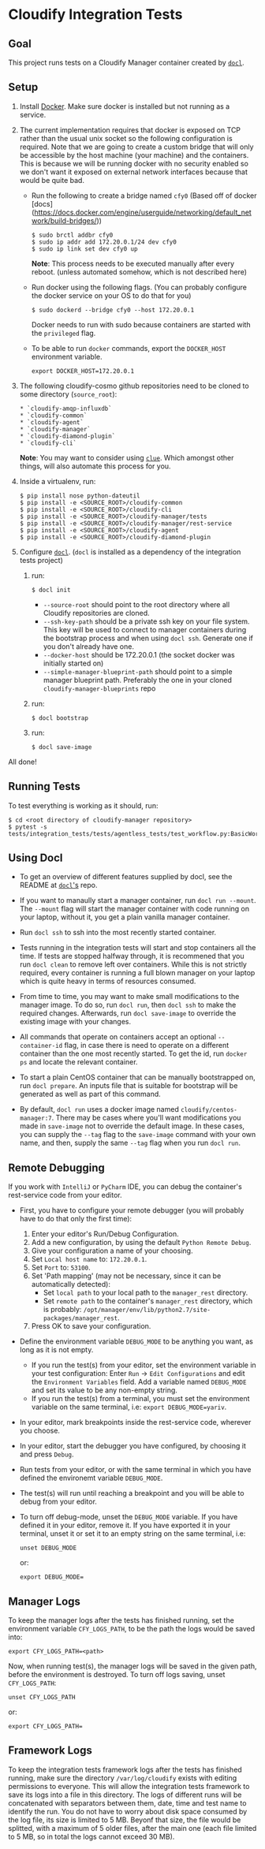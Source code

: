 Cloudify Integration Tests
==========================

## Goal
This project runs tests on a Cloudify Manager container created by [`docl`](https://github.com/cloudify-cosmo/docl).

## Setup
1. Install [Docker](https://docs.docker.com/engine/installation/).
   Make sure docker is installed but not running as a service.

2. The current implementation requires that docker is exposed on TCP rather than
   the usual unix socket so the following configuration is required. Note that
   we are going to create a custom bridge that will only be accessible by the host
   machine (your machine) and the containers. This is because we will be running
   docker with no security enabled so we don't want it exposed on external network
   interfaces because that would be quite bad.
   * Run the following to create a bridge named `cfy0` (Based off of docker [docs] (https://docs.docker.com/engine/userguide/networking/default_network/build-bridges/))

     ```
     $ sudo brctl addbr cfy0
     $ sudo ip addr add 172.20.0.1/24 dev cfy0
     $ sudo ip link set dev cfy0 up
     ```

     **Note**: This process needs to be executed manually after every
     reboot. (unless automated somehow, which is not described here)

   * Run docker using the following flags. (You can probably configure the docker service
     on your OS to do that for you)

      ```
      $ sudo dockerd --bridge cfy0 --host 172.20.0.1
      ```
      Docker needs to run with sudo because containers are started with the `privileged`
      flag.
   * To be able to run `docker` commands, export the `DOCKER_HOST` environment
     variable.

     ```
     export DOCKER_HOST=172.20.0.1
     ```

3. The following cloudify-cosmo github repositories need to be cloned to
   some directory (`source_root`):

       * `cloudify-amqp-influxdb`
       * `cloudify-common`
       * `cloudify-agent`
       * `cloudify-manager`
       * `cloudify-diamond-plugin`
       * `cloudify-cli`

   **Note**: You may want to consider using [`clue`](http://clue.readthedocs.io/en/latest/).
   Which amongst other things, will also automate this process for you.

4. Inside a virtualenv, run:

   ```
   $ pip install nose python-dateutil
   $ pip install -e <SOURCE_ROOT>/cloudify-common
   $ pip install -e <SOURCE_ROOT>/cloudify-cli
   $ pip install -e <SOURCE_ROOT>/cloudify-manager/tests
   $ pip install -e <SOURCE_ROOT>/cloudify-manager/rest-service
   $ pip install -e <SOURCE_ROOT>/cloudify-agent
   $ pip install -e <SOURCE_ROOT>/cloudify-diamond-plugin
   ```

5. Configure [`docl`](https://github.com/cloudify-cosmo/docl). (`docl` is installed
   as a dependency of the integration tests project)
   1. run:

      ```
      $ docl init
      ```
      * `--source-root` should point to the root directory where all Cloudify
        repositories are cloned.
      * `--ssh-key-path` should be a private ssh key on your file system. This
        key will be used to connect to manager containers during the bootstrap
        process and when using `docl ssh`. Generate one if you don't already
        have one.
      * `--docker-host` should be 172.20.0.1 (the socket docker was
        initially started on)
      * `--simple-manager-blueprint-path` should point to a simple manager blueprint
        path. Preferably the one in your cloned `cloudify-manager-blueprints` repo
   2. run:

      ```
      $ docl bootstrap
      ```

   3. run:

      ```
      $ docl save-image
      ```

All done!

## Running Tests

To test everything is working as it should, run:

```
$ cd <root directory of cloudify-manager repository>
$ pytest -s tests/integration_tests/tests/agentless_tests/test_workflow.py:BasicWorkflowsTest.test_execute_operation
```

## Using Docl
* To get an overview of different features supplied by docl, see the README at [`docl`'s](https://github.com/cloudify-cosmo/docl) repo.

* If you want to manaully start a manager container, run `docl run --mount`. The `--mount` flag will start the manager container with code running on your laptop, without it, you get a plain vanilla manager container.

* Run `docl ssh` to ssh into the most recently started container.

* Tests running in the integration tests will start and stop containers all the time. If tests are stopped halfway through, it is recommened that you run `docl clean` to remove left over containers. While this is not strictly required, every container is running a full blown manager on your laptop which is quite heavy in terms of resources consumed.

* From time to time, you may want to make small modifications to the manager image. To do so, run `docl run`, then `docl ssh` to make the required changes. Afterwards, run `docl save-image` to override the existing image with your changes. 

* All commands that operate on containers accept an optional `--container-id` flag, in case there is need to operate on a different container than the one most recently started. To get the id, run `docker ps` and locate the relevant container.

* To start a plain CentOS container that can be manually bootstrapped on, run `docl prepare`. An inputs file that is suitable for bootstrap will be generated as well as part of this command.

* By default, `docl run` uses a docker image named `cloudify/centos-manager:7`. There may be cases where you'll want modifications you made in `save-image` not to override the default image. In these cases, you can supply the `--tag` flag to the `save-image` command with your own name, and then, supply the same `--tag` flag when you run `docl run`.


## Remote Debugging

If you work with `IntelliJ` or `PyCharm` IDE, you can debug the container's rest-service code from your editor.

* First, you have to configure your remote debugger (you will probably have to do that only the first time):
   1. Enter your editor's Run/Debug Configuration.
   2. Add a new configuration, by using the default `Python Remote Debug`.
   3. Give your configuration a name of your choosing.
   4. Set `Local host name` to: `172.20.0.1`.
   5. Set `Port` to: `53100`.
   6. Set 'Path mapping' (may not be necessary, since it can be automatically detected):
      * Set `local path` to your local path to the `manager_rest` directory.
      * Set `remote path` to the container's `manager_rest` directory, which is probably:
      `/opt/manager/env/lib/python2.7/site-packages/manager_rest`.
   7. Press OK to save your configuration.
   
* Define the environment variable `DEBUG_MODE` to be anything you want, as long as it is not empty.
   * If you run the test(s) from your editor, set the environment variable in your test configuration:
   Enter `Run` -> `Edit Configurations` and edit the `Environment Variables` field.  Add a variable named `DEBUG_MODE` and set its value to be any non-empty string.
   * If you run the test(s) from a terminal, you must set the environment variable on the same terminal, i.e: `export DEBUG_MODE=yariv`.
* In your editor, mark breakpoints inside the rest-service code, wherever you choose.

* In your editor, start the debugger you have configured, by choosing it and press `Debug`.

* Run tests from your editor, or with the same terminal in which you have defined the environemt variable `DEBUG_MODE`.

* The test(s) will run until reaching a breakpoint and you will be able to debug from your editor.

* To turn off debug-mode, unset the `DEBUG_MODE` variable.  If you have defined it in your editor, remove it.  If you have exported it in your terminal, unset it or set it to an empty string on the same terminal, i.e:

  ```
  unset DEBUG_MODE
  ```
  
  or:
  
  ```
  export DEBUG_MODE=
  ```


## Manager Logs

To keep the manager logs after the tests has finished running, set the environment variable `CFY_LOGS_PATH`, to be the path the logs would be saved into:

```
export CFY_LOGS_PATH=<path>
```

Now, when running test(s), the manager logs will be saved in the given path, before the environment is destroyed.
To turn off logs saving, unset `CFY_LOGS_PATH`:

  ```
  unset CFY_LOGS_PATH
  ```
  
  or:
  
  ```
  export CFY_LOGS_PATH=
  ```


## Framework Logs

To keep the integration tests framework logs after the tests has finished running, make sure the directory `/var/log/cloudify` exists with editing permissions to everyone.  This will allow the integration tests framework to save its logs into a file in this directory.  The logs of different runs will be concatenated with separators between them, date, time and test name to identify the run.  You do not have to worry about disk space consumed by the log file, its size is limited to 5 MB.  Beyonf that size, the file would be splitted, with a maximum of 5 older files, after the main one (each file limited to 5 MB, so in total the logs cannot exceed 30 MB).
